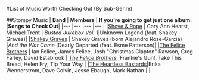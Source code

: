 #List of Music Worth Checking Out (By Sub-Genre)

##Stompy Music
| **Band**  	|  **Members** 	|   **If you're going to get just one album:**  |**Songs to Check Out**|
|--- |--- |--- |--- |
|[Shove & Rope](https://en.wikipedia.org/wiki/Shovels_%26_Rope) 	| Cary Ann Hearst, Michael Trent   	| *Busted Jukebox Vol. 1*|Unknown Legend (feat. Shakey Graves)|
|[Shakey Graves](https://en.wikipedia.org/wiki/Shakey_Graves) 	| Shakey Graves (born Alejandro Rose-Garcia)	|*And the War Came* |Dearly Departed (feat. Esme Patterson)|
|[The Felice Brothers](https://en.wikipedia.org/wiki/The_Felice_Brothers) 	| Ian Felice, James Felice, Josh "Christmas Clapton" Rawson, Greg Farley, David Estabrook  	|  *[The Felice Brothers](https://en.wikipedia.org/wiki/The_Felice_Brothers_%28album%29)* |Frankie's Gun!, Take This Bread, Helen Fry, Tip Your Way |
|[The Heartless Bastards](https://en.wikipedia.org/wiki/Heartless_Bastards)|Erika Wennerstrom, Dave Colvin, Jesse Ebaugh, Mark Nathan | | |

